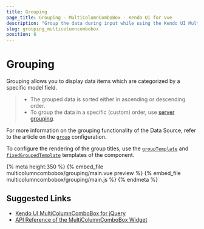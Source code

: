 ```yaml
---
title: Grouping
page_title: Grouping - MultiColumnComboBox - Kendo UI for Vue
description: "Group the data during input while using the Kendo UI MultiColumnComboBox wrapper for Vue."
slug: grouping_multicolumncombobox
position: 6
---
```


# Grouping

Grouping allows you to display data items which are categorized by a specific model field.

> * The grouped data is sorted either in ascending or descending order.
> * To group the data in a specific (custom) order, use [server grouping](https://docs.telerik.com/kendo-ui/api/javascript/data/datasource#configuration-serverGrouping).

For more information on the grouping functionality of the Data Source, refer to the article on the [`group`](https://docs.telerik.com/kendo-ui/api/javascript/data/datasource#configuration-group) configuration.

To configure the rendering of the group titles, use the [`groupTemplate`](https://docs.telerik.com/kendo-ui/api/javascript/ui/multicolumncombobox/configuration/grouptemplate) and [`fixedGroupedTemplate`](https://docs.telerik.com/kendo-ui/api/javascript/ui/multicolumncombobox/configuration/fixedgrouptemplate) templates of the component.

{% meta height:350 %}
{% embed_file multicolumncombobox/grouping/main.vue preview %}
{% embed_file multicolumncombobox/grouping/main.js %}
{% endmeta %}

## Suggested Links

* [Kendo UI MultiColumnComboBox for jQuery](https://docs.telerik.com/kendo-ui/controls/editors/multicolumncombobox/overview)
* [API Reference of the MultiColumnComboBox Widget](https://docs.telerik.com/kendo-ui/api/javascript/ui/multicolumncombobox)

